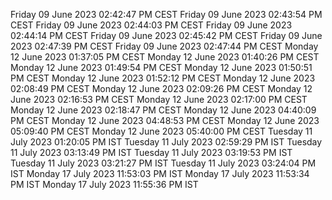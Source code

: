Friday 09 June 2023 02:42:47 PM CEST
Friday 09 June 2023 02:43:54 PM CEST
Friday 09 June 2023 02:44:03 PM CEST
Friday 09 June 2023 02:44:14 PM CEST
Friday 09 June 2023 02:45:42 PM CEST
Friday 09 June 2023 02:47:39 PM CEST
Friday 09 June 2023 02:47:44 PM CEST
Monday 12 June 2023 01:37:05 PM CEST
Monday 12 June 2023 01:40:26 PM CEST
Monday 12 June 2023 01:49:54 PM CEST
Monday 12 June 2023 01:50:51 PM CEST
Monday 12 June 2023 01:52:12 PM CEST
Monday 12 June 2023 02:08:49 PM CEST
Monday 12 June 2023 02:09:26 PM CEST
Monday 12 June 2023 02:16:53 PM CEST
Monday 12 June 2023 02:17:00 PM CEST
Monday 12 June 2023 02:18:47 PM CEST
Monday 12 June 2023 04:40:09 PM CEST
Monday 12 June 2023 04:48:53 PM CEST
Monday 12 June 2023 05:09:40 PM CEST
Monday 12 June 2023 05:40:00 PM CEST
Tuesday 11 July 2023 01:20:05 PM IST
Tuesday 11 July 2023 02:59:29 PM IST
Tuesday 11 July 2023 03:13:49 PM IST
Tuesday 11 July 2023 03:19:53 PM IST
Tuesday 11 July 2023 03:21:27 PM IST
Tuesday 11 July 2023 03:24:04 PM IST
Monday 17 July 2023 11:53:03 PM IST
Monday 17 July 2023 11:53:34 PM IST
Monday 17 July 2023 11:55:36 PM IST
